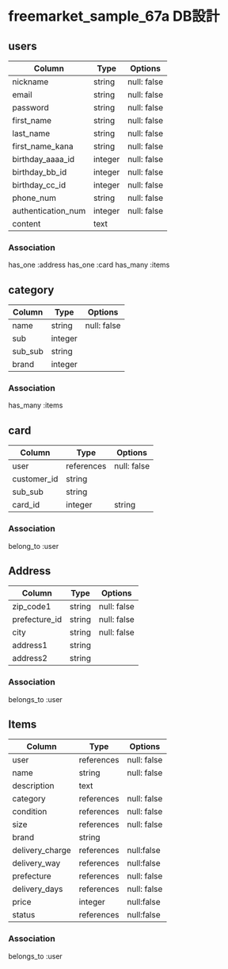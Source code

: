 # freemarket_sample_67a DB設計

## users
|Column|Type|Options|
|------|----|-------|
|nickname|string|null: false|
|email|string|null: false|
|password|string|null: false|
|first_name|string|null: false|
|last_name|string|null: false|
|first_name_kana|string|null: false|
|birthday_aaaa_id|integer|null: false|
|birthday_bb_id|integer|null: false|
|birthday_cc_id|integer|null: false|
|phone_num|string|null: false|
|authentication_num|integer|null: false|
|content|text||

### Association
has_one :address
has_one :card
has_many :items


## category
|Column|Type|Options|
|------|----|-------|
|name|string|null: false|
|sub|integer||
|sub_sub|string||
|brand|integer||

### Association
has_many :items


## card
|Column|Type|Options|
|------|----|-------|
|user|references|null: false|
|customer_id|string||
|sub_sub|string||
|card_id|integer|string|

### Association
belong_to :user


## Address
|Column|Type|Options|
|------|----|-------|
|zip_code1|string|null: false|
|prefecture_id|string|null: false|
|city|string|null: false|
|address1|string|
|address2|string|

### Association
belongs_to :user



## Items
|Column|Type|Options|
|------|----|-------|
|user|references|null: false|
|name|string|null: false|
|description|text||
|category|references|null: false|
|condition|references|null: false|
|size|references|null: false|
|brand|string||
|delivery_charge|references|null:false|
|delivery_way|references|null:false|
|prefecture|references|null: false
|delivery_days|references|null: false|
|price|integer|null:false|
|status|references|null:false|

### Association
belongs_to :user